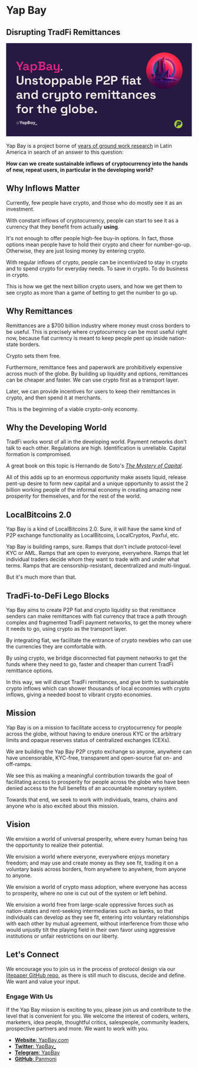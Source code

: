 # Yap Bay

## Disrupting TradFi Remittances

![YapBay](https://github.com/Panmoni/yapbay/blob/main/public/assets/blog/yap-bay-1/cover.png?raw=true)

Yap Bay is a project borne of [years of ground work research](https://georgedonnelly.com/portfolio/#1-crypto--web3) in Latin America in search of an answer to this question:

**How can we create sustainable inflows of cryptocurrency into the hands of new, repeat users, in particular in the developing world?**

## Why Inflows Matter

Currently, few people have crypto, and those who do mostly see it as an investment.

With constant inflows of cryptocurrency, people can start to see it as a currency that they benefit from actually **using**.

It's not enough to offer people high-fee buy-in options. In fact, those options mean people have to hold their crypto and cheer for number-go-up. Otherwise, they are just losing money by entering crypto.

With regular inflows of crypto, people can be incentivized to stay in crypto and to spend crypto for everyday needs. To save in crypto. To do business in crypto.

This is how we get the next billion crypto users, and how we get them to see crypto as more than a game of betting to get the number to go up.

## Why Remittances

Remittances are a $700 billion industry where money must cross borders to be useful. This is precisely where cryptocurrency can be most useful right now, because fiat currency is meant to keep people pent up inside nation-state borders.

Crypto sets them free.

Furthermore, remittance fees and paperwork are prohibitively expensive across much of the globe. By building up liquidity and options, remittances can be cheaper and faster. We can use crypto first as a transport layer.

Later, we can provide incentives for users to keep their remittances in crypto, and then spend it at merchants.

This is the beginning of a viable crypto-only economy.

## Why the Developing World

TradFi works worst of all in the developing world. Payment networks don't talk to each other. Regulations are high. Identification is unreliable. Capital formation is compromised.

A great book on this topic is Hernando de Soto's _[The Mystery of Capital](https://www.goodreads.com/en/book/show/86154)_.

All of this adds up to an enormous opportunity make assets liquid, release pent-up desire to form new capital and a unique opportunity to assist the 2 billion working people of the informal economy in creating amazing new prosperity for themselves, and for the rest of the world.

## LocalBitcoins 2.0

Yap Bay is a kind of LocalBitcoins 2.0. Sure, it will have the same kind of P2P exchange functionality as LocalBitcoins, LocalCryptos, Paxful, etc.

Yap Bay is building ramps, sure. Ramps that don't include protocol-level KYC or AML. Ramps that are open to everyone, everywhere. Ramps that let individual traders decide whom they want to trade with and under what terms. Ramps that are censorship-resistant, decentralized and multi-lingual.

But it's much more than that.

## TradFi-to-DeFi Lego Blocks

Yap Bay aims to create P2P fiat and crypto liquidity so that remittance senders can make remittances with fiat currency that trace a path through complex and fragmented TradFi payment networks, to get the money where it needs to go, using crypto as the transport layer.

By integrating fiat, we facilitate the entrance of crypto newbies who can use the currencies they are comfortable with.

By using crypto, we bridge disconnected fiat payment networks to get the funds where they need to go, faster and cheaper than current TradFi remittance options.

In this way, we will disrupt TradFi remittances, and give birth to sustainable crypto inflows which can shower thousands of local economies with crypto inflows, giving a needed boost to vibrant crypto economies.

## Mission

Yap Bay is on a mission to facilitate access to cryptocurrency for people across the globe, without having to endure onerous KYC or the arbitrary limits and opaque reserves status of centralized exchanges (CEXs).

We are building the Yap Bay P2P crypto exchange so anyone, anywhere can have uncensorable, KYC-free, transparent and open-source fiat on- and off-ramps.

We see this as making a meaningful contribution towards the goal of facilitating access to prosperity for people across the globe who have been denied access to the full benefits of an accountable monetary system.

Towards that end, we seek to work with individuals, teams, chains and anyone who is also excited about this mission.

## Vision

We envision a world of universal prosperity, where every human being has the opportunity to realize their potential.

We envision a world where everyone, everywhere enjoys monetary freedom; and may use and create money as they see fit, trading it on a voluntary basis across borders, from anywhere to anywhere, from anyone to anyone.

We envision a world of crypto mass adoption, where everyone has access to prosperity, where no one is cut out of the system or left behind.

We envision a world free from large-scale oppressive forces such as nation-states and rent-seeking intermediaries such as banks, so that individuals can develop as they see fit, entering into voluntary relationships with each other by mutual agreement, without interference from those who would unjustly tilt the playing field in their own favor using aggressive institutions or unfair restrictions on our liberty.

## Let's Connect

We encourage you to join us in the process of protocol design via our [litepaper GitHub repo](https://github.com/Panmoni/yapbay-litepaper), as there is still much to discuss, decide and define. We want and value your input.

### Engage With Us

If the Yap Bay mission is exciting to you, please join us and contribute to the level that is convenient for you. We welcome the interest of coders, writers, marketers, idea people, thoughtful critics, salespeople, community leaders, prospective partners and more. We want to work with you.

- [**Website**: YapBay.com](https://yapbay.com/)
- [**Twitter**: YapBay\_](https://twitter.com/YapBay_)
- [**Telegram**: YapBay](https://t.me/YapBay)
- [**GitHub**: Panmoni](https://github.com/Panmoni/yapbay)
